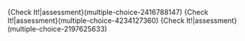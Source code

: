 {Check It!|assessment}(multiple-choice-2416788147)
{Check It!|assessment}(multiple-choice-4234127360)
{Check It!|assessment}(multiple-choice-2197625633)
